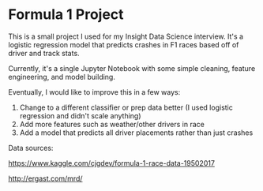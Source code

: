 # Formula 1 Project

This is a small project I used for my Insight Data Science interview. It's a logistic regression model that predicts crashes in F1 races based off of driver and track stats.

Currently, it's a single Jupyter Notebook with some simple cleaning, feature engineering, and model building.

Eventually, I would like to improve this in a few ways:
  1. Change to a different classifier or prep data better (I used logistic regression and didn't scale anything)
  2. Add more features such as weather/other drivers in race
  3. Add a model that predicts all driver placements rather than just crashes
  
Data sources:

https://www.kaggle.com/cjgdev/formula-1-race-data-19502017

http://ergast.com/mrd/
